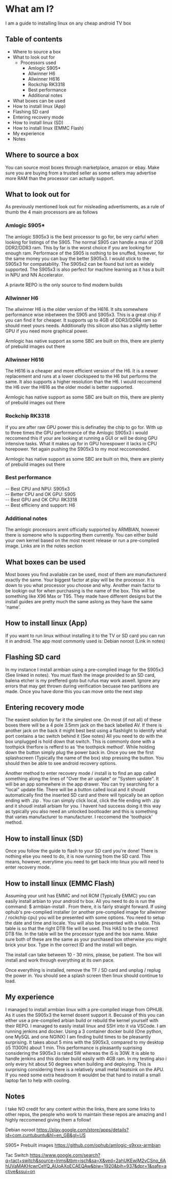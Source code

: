 # What am I?

I am a guide to installing linux on any cheap android TV box

## Table of contents
* Where to source a box
* What to look out for
  * Processors used
    * Amlogic S905*
    * Allwinner H6
    * Allwinner H616
    * Rockchip RK3318
    * Best performance
    * Additional notes
* What boxes can be used
* How to install linux (App)
* Flashing SD card
* Entering recovery mode
* How to install linux (SD)
* How to install linux (EMMC Flash)
* My experience
* Notes

## Where to source a box

You can source most boxes through marketplace, amazon or ebay. Make sure you are buying from a trusted seller as some sellers may advertise more RAM than the processor can actually support.

## What to look out for

As previously mentioned look out for misleading advertisments, as a rule of thumb the 4 main processors are as follows

### Amlogic S905*

The amlogic S905x3 is the best processor to go for, be very carful when looking for listings of the S905. The normal S905 can handle a max of 2GB DDR2/DDR3 ram. This by far is the worst choice if you are looking for enough ram. Performace of the S905 is nothing to be snuffed, however, for the same money you can buy the better S905x3. I would stick to the S905x3 for compatability. The S905x2 can be found but isnt as widely supported. The S905x3 is also perfect for machine learning as it has a built in NPU and NN Accelerator.

A priavte REPO is the only source to find modern builds

### Allwinner H6

The allwinner H6 is the older version of the H616. It sits somewhere performance wise inbetween the S905 and S905x3. This is a great chip if you can find it for cheaper. It supports up to 4GB of DDR3/DDR4 ram so should meet yours needs. Additionally this silicon also has a slightly better GPU if you need more graphical power.

Armlogic has native support as some SBC are built on this, there are plenty of prebuild images out there

### Allwinner H616

The H616 is a cheaper and more efficient version of the H6. It is a newer replacement and runs at a lower clockspeed to the H6 but performs the same. It also supports a higher resolution than the H6. I would reccomend the H6 over the H616 as the older model is better supported.

Armlogic has native support as some SBC are built on this, there are plenty of prebuild images out there

### Rockchip RK3318

If you are after raw GPU power this is definatley the chip to go for. With up to three times the GPU performance of the Amlogic S905x3 i would reccomend this if your are looking at running a GUI or will be doing GPU intensive tasks. What it makes up for in GPU horespower it lacks in CPU horepower. Yet again pushing the S905x3 to my most reccomended.

Armlogic has native support as some SBC are built on this, there are plenty of prebuild images out there

### Best performance

-- Best CPU and NPU:        S905x3 \
-- Better CPU and OK GPU:     S905 \
-- Best GPU and OK CPU:     RK3318 \
-- Best efficieny and support:  H6 

### Additional notes

The amlogic processors arent officially supported by ARMBIAN, however there is someone who Is supporting them currently. You can either build your own kernel based on the most recent release or run a pre-complied image. Links are in the notes section

## What boxes can be used

Most boxes you find avaliable can be used, most of them are manufacturerd exactly the same. Your biggest factor at play will be the processor. It is down to you what processor you choose and why. Another main factor to be lookign out for when purchasing is the name of the box. This will be something like X96 Max or T95. They made have different designs but the install guides are pretty much the same aslong as they have the same 'name'.

## How to install linux (App)

If you want to run linux without installing it to the TV or SD card you can run it in android. The app most commonly used is: Debian noroot (Link in notes)

## Flashing SD card

In my instance I install armbian using a pre-complied image for the S905x3 (See linked in notes). You must flash the image provided to an SD card, balena etcher is my preffered goto but rufus may work aswell. Ignore any errors that may get thrown during verification becuase two partitions are made. Once you have done this you can move onto the next step

## Entering recovery mode

The easiest solution by far it the simplest one. On most (if not all) of these boxes there will be a 4 pole 3.5mm jack on the back labelled AV. If there is another jack on the back it might best best using a flashlight to identify what port contains a tac switch behind it (See notes) All you need to do with the box unplugged is hold down that switch. This is commonly done with a toothpick therfore is refferd to as 'the toothpick method'. While holding down the button simply plug the power back in. Once you see the first splashscreen (Typically the name of the box) stop pressing the button. You should then be able to see android recovery options.

Another method to enter recovery mode / install is to find an app called something along the lines of "Over the air update" or "System update". It will be an app somewhere in the app drawer. You can try searching for a "local" update file. There will be a button called local and it should automatically find the inserted SD card and there will typically be an option ending with .zip . You can simply click local, click the file ending with .zip and it shoudl install arbiam for you. I havent had success doing it this way as typically you also need an unlocked bootloader and this is something that varies manufacturer to manufacturer. I reccomend the 'toothpick' method.

## How to install linux (SD)

Once you follow the guide to flash to your SD card you're done! There is nothing else you need to do, it is now running from the SD card. This means, however, everytime you need to get back into linux you will need to enter recovery mode.

##  How to install linux (EMMC Flash)

Assuming your unit has EMMC and not ROM (Typically EMMC) you can easily install arbian to your android tv box. All you need to do is run the command: $ armbian-install . From there, it is fairly straight forward. If using ophub's pre-complied installer (or another pre-complied image for allwinner / rockchip cpu) you will be presented with some options. You need to setup the date and time and locale. You will also be presented with a table. This table is so that the right DTB file will be used. This HAS to be the correct DTB file. In the table will be the processor type and the box name. Make sure both of these are the same as your purchased box otherwise you might brick your box. Type in the correct ID and the install will begin. 

The install can take between 10 - 30 mins, please, be patient. The box will install and work through everything at its own pace.

Once everything is installed, remove the TF / SD card and unplug / replug the power in. You should see a splash screen then linux should continue to load.

## My experience

I managed to install armbian linux with a pre-compiled image from OPHUB. As it uses the S905x3 the kernel dosent support it. Becuase of this you can either use a pre-complied arbian build or rebuild the kernel yourself with their REPO. I managed to easily install linux and SSH into it via VSCode. I am running jenkins and docker. Using a 3 container docker build (One python, one MySQL and one NGINX) I am finding build times to be pleasantly surprising. It takes about 5 mins with the S905x3, compared to my desktop (i5 11300h) about 1 min. This performance is pleasantly suprising considering the S905x3 is rated 5W whereas the i5 is 30W. It is able to handle jenkins and this docker build easily with 4GB ram. In my testing also i only every hit about 50 degrees when building and deploying. This is surprising considering there is a relatively small metal heatsink on the APU. If you need some extra headroom It wouldnt be that hard to install a small laptop fan to help with cooling.

## Notes

I take NO credit for any content within the links, there are some links to other repos, the people who work to maintain these repos are amazing and I highly reccomened giving them a follow!

Debian noroot https://play.google.com/store/apps/details?id=com.cuntubuntu&hl=en_GB&gl=US

S905* Prebuilt images https://github.com/ophub/amlogic-s9xxx-armbian

Tac Switch https://www.google.com/search?q=tact+switch&source=lnms&tbm=isch&sa=X&ved=2ahUKEwjM2vCSno_6AhUVaMAKHcwrCeYQ_AUoAXoECAEQAw&biw=1920&bih=937&dpr=1&safe=active&ssui=on
